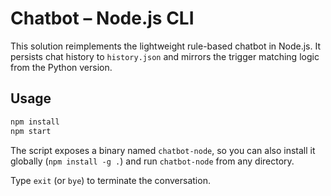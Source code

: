 # Chatbot – Node.js CLI

This solution reimplements the lightweight rule-based chatbot in Node.js. It
persists chat history to `history.json` and mirrors the trigger matching logic
from the Python version.

## Usage

```bash
npm install
npm start
```

The script exposes a binary named `chatbot-node`, so you can also install it
globally (`npm install -g .`) and run `chatbot-node` from any directory.

Type `exit` (or `bye`) to terminate the conversation.
